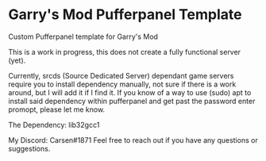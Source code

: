 # Garry's Mod Pufferpanel Template
Custom Pufferpanel template for Garry's Mod

This is a work in progress, this does not create a fully functional server (yet).

Currently, srcds (Source Dedicated Server) dependant game servers require you to install dependency manually, not sure if there is a work around, but I will add it if I find it.
If you know of a way to use (sudo) apt to install said dependency within pufferpanel and get past the password enter promopt, please let me know.

The Dependency:
lib32gcc1

My Discord: Carsen#1871
Feel free to reach out if you have any questions or suggestions.
